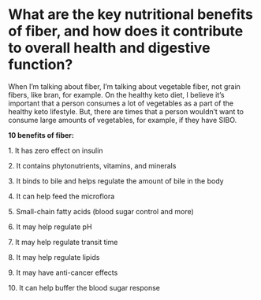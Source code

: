 # What are the key nutritional benefits of fiber, and how does it contribute to overall health and digestive function?

When I’m talking about fiber, I’m talking about vegetable fiber, not grain fibers, like bran, for example. On the healthy keto diet, I believe it’s important that a person consumes a lot of vegetables as a part of the healthy keto lifestyle. But, there are times that a person wouldn’t want to consume large amounts of vegetables, for example, if they have SIBO.

**10 benefits of fiber:**

1\. It has zero effect on insulin

2\. It contains phytonutrients, vitamins, and minerals

3\. It binds to bile and helps regulate the amount of bile in the body

4\. It can help feed the microflora

5\. Small-chain fatty acids (blood sugar control and more)

6\. It may help regulate pH

7\. It may help regulate transit time

8\. It may help regulate lipids

9\. It may have anti-cancer effects

10\. It can help buffer the blood sugar response